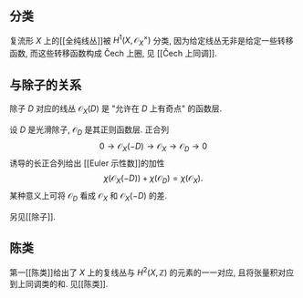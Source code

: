 ## 分类

复流形 $X$ 上的[[全纯线丛]]被 $H^1(X,\mathcal O_X^\times)$ 分类, 因为给定线丛无非是给定一些转移函数, 而这些转移函数构成 Čech 上圈, 见 [[Čech 上同调]].

## 与除子的关系

除子 $D$ 对应的线丛 $\mathcal O_X(D)$ 是 "允许在 $D$ 上有奇点" 的函数层.

设 $D$ 是光滑除子, $\mathcal O_D$ 是其正则函数层. 正合列
$$
0 \to \mathcal O_X(-D) \to \mathcal O_X \to \mathcal O_D\to 0
$$
诱导的长正合列给出 [[Euler 示性数]]的加性
$$
\chi(\mathcal O_X(-D)) + \chi(\mathcal O_D) = \chi(\mathcal O_X).
$$
某种意义上可将 $\mathcal O_D$ 看成 $\mathcal O_X$ 和 $\mathcal O_X(-D)$ 的差.

另见[[除子]].

## 陈类

第一[[陈类]]给出了 $X$ 上的复线丛与 $H^2(X,\mathbb{Z})$ 的元素的一一对应, 且将张量积对应到上同调类的和. 见[[陈类]].
